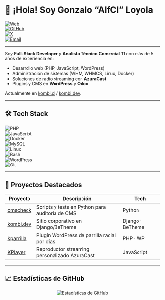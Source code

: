 <h1>👋 ¡Hola! Soy Gonzalo “AlfCl” Loyola</h1>

<!-- Enlaces de cabecera -->
[![Web](https://img.shields.io/badge/-alf.cl-0af?style=flat&logo=internet-explorer&logoColor=white)](https://alf.cl)  
[![GitHub](https://img.shields.io/badge/-alfcl-000?style=flat&logo=github&logoColor=white)](https://github.com/alfcl)  
[![X](https://img.shields.io/badge/-@alfcl-1DA1F2?style=flat&logo=twitter&logoColor=white)](https://twitter.com/alfcl)  
[![Email](https://img.shields.io/badge/-contacto@kombi.cl-D14836?style=flat&logo=gmail&logoColor=white)](mailto:contacto@kombi.cl)  

---

<p>Soy <strong>Full-Stack Developer</strong> y <strong>Analista Técnico Comercial TI</strong> con más de 5 años de experiencia en:</p>
<ul>
  <li>Desarrollo web (PHP, JavaScript, WordPress)</li>
  <li>Administración de sistemas (WHM, WHMCS, Linux, Docker)</li>
  <li>Soluciones de radio streaming con <strong>AzuraCast</strong></li>
  <li>Plugins y CMS en <strong>WordPress</strong> y <strong>Odoo</strong></li>
</ul>
<p>Actualmente en <a href="https://kombi.cl">kombi.cl</a> / <a href="https://kombi.dev">kombi.dev</a>.</p>

---

## 🛠 Tech Stack

![PHP](https://img.shields.io/badge/PHP-777BB4?logo=php&style=flat)  
![JavaScript](https://img.shields.io/badge/JavaScript-F7DF1E?logo=javascript&style=flat)  
![Docker](https://img.shields.io/badge/Docker-2496ED?logo=docker&style=flat)  
![MySQL](https://img.shields.io/badge/MySQL-4479A1?logo=mysql&style=flat)  
![Linux](https://img.shields.io/badge/Linux-FCC624?logo=linux&style=flat)  
![Bash](https://img.shields.io/badge/Bash-4EAA25?logo=gnu-bash&style=flat)  
![WordPress](https://img.shields.io/badge/WordPress-21759B?logo=wordpress&style=flat)  
![Git](https://img.shields.io/badge/Git-F05032?logo=git&style=flat)

---

## 🚀 Proyectos Destacados

| Proyecto | Descripción | Tech |
| -------- | ----------- | ---- |
| [cmscheck](https://github.com/alfcl/cmscheck) | Scripts y tests en Python para auditoría de CMS | Python |
| [kombi.dev](https://github.com/alfcl/kombicl) | Sitio corporativo en Django/BeTheme | Django · BeTheme |
| [kparrilla](https://github.com/alfcl/kparrilla) | Plugin WordPress de parrilla radial por días | PHP · WP |
| [KPlayer](https://github.com/alfcl/KPlayer) | Reproductor streaming personalizado AzuraCast | JavaScript |

---

## 📈 Estadísticas de GitHub

<p align="center">
  <img src="https://github-readme-stats.vercel.app/api?username=alfcl&show_icons=true&theme=dark" alt="Estadísticas de GitHub" />
</p>
